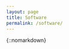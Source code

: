 ```yaml
---
layout: page
title: Software
permalink: /software/
---
```


{::nomarkdown}

<div id='github-projects'></div>
<script type="text/javascript">
    jQuery.githubUser = function(username, callback) {
    jQuery.getJSON("http://github.com/api/v1/json/" + username + "?callback=?", callback);
    }
    
    jQuery.fn.loadRepositories = function(username) {
    this.html("<span>Querying GitHub for repositories...</span>");
    
    var target = this; 
    $.githubUser(username, function(data) {
        var repos = data.user.repositories;
        sortByNumberOfWatchers(repos);
    
        var list = $('<dl/>');
        target.empty().append(list);
        $(repos).each(function() {
        list.append('<dt><a href="'+ this.url +'">' + this.name + '</a></dt>');
        list.append('<dd>' + this.description + '</dd>');
        });
    });
    
    function sortByNumberOfWatchers(repos) {
        repos.sort(function(a,b) {
        return b.watchers - a.watchers;
        });
    }
    };
</script>
<script type="text/javascript">
  $(function() {
    $("#github-projects").loadRepositories("thejordanprice");
  });
</script>